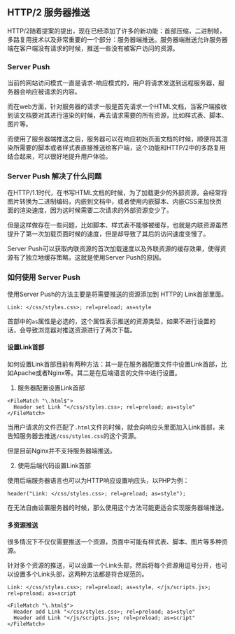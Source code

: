 ## HTTP/2 服务器推送

HTTP/2随着提案的提出，现在已经添加了许多的新功能：首部压缩，二进制帧，多路复用技术以及非常重要的一个部分：服务器端推送。服务器端推送允许服务器端在客户端没有请求的时候，推送一些没有被客户访问的资源。

### Server Push

当前的网站访问模式一直是请求-响应模式的，用户将请求发送到远程服务器，服务器会响应被请求的内容。

而在web方面，针对服务器的请求一般是首先请求一个HTML文档，当客户端接收到该文档要对其进行渲染的时候，再去请求需要的所有资源，比如样式表、脚本、图片等。

而使用了服务器端推送之后，服务器可以在响应初始页面文档的时候，顺便将其渲染所需要的脚本或者样式表直接推送给客户端，这个功能和HTTP/2中的多路复用结合起来，可以很好地提升用户体验。

### Server Push 解决了什么问题

在HTTP/1.1时代，在书写HTML文档的时候，为了加载更少的外部资源，会经常将图片转换为二进制编码，内嵌到文档中，或者使用内嵌脚本、内嵌CSS来加快页面的渲染速度，因为这时候需要二次请求的外部资源变少了。

但是这样做存在一些问题，比如脚本、样式表不能够被缓存，也就是内联资源虽然提升了第一次加载页面时候的速度，但是却导致了其后的访问速度变慢了。

Server Push可以获取内联资源的首次加载速度以及外联资源的缓存效果，使得资源有了独立地缓存策略，这就是使用Server Push的原因。

### 如何使用 Server Push

使用Server Push的方法主要是将需要推送的资源添加到 HTTP的 Link首部里面。

`Link: </css/styles.css>; rel=preload; as=style`

首部中的`as`属性是必选的，这个属性表示推送的资源类型，如果不进行设置的话，会导致浏览器对推送资源进行了两次下载。

#### 设置Link首部

如何设置Link首部目前有两种方法：其一是在服务器配置文件中设置Link首部，比如Apache或者Nginx等。其二是在后端语言的文件中进行设置。

1. 服务器配置设置Link首部

```
<FileMatch "\.html$">
  Header set Link "</css/styles.css>; rel=preload; as=style"
</FileMatch>
```

当用户请求的文件匹配了`.html`文件的时候，就会向响应头里面加入Link首部，来告知服务器去推送`/css/styles.css`的这个资源。

但是目前Nginx并不支持服务器端推送。

2. 使用后端代码设置Link首部

使用后端服务器语言也可以为HTTP响应设置响应头，以PHP为例：

`header("Link: </css/styles.css>; rel=preload; as=style");`

在无法自由设置服务器的时候，那么使用这个方法可能更适合实现服务器端推送。

#### 多资源推送

很多情况下不仅仅需要推送一个资源，页面中可能有样式表、脚本、图片等多种资源。

针对多个资源的推送，可以设置一个Link头部，然后将每个资源用逗号分开，也可以设置多个Link头部，这两种方法都是符合规范的。

```
Link: </css/styles.css>; rel=preload; as=style, </js/scripts.js>; rel=preload; as=script

<FileMatch "\.html$">
  Header add Link "</css/styles.css>; rel=preload; as=style"
  Header add Link "</js/scripts.js>; rel=preload; as=script"
</FileMatch>
```